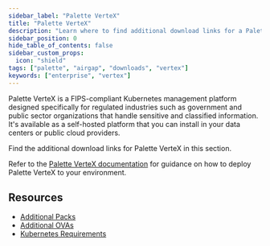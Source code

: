 ```yaml
---
sidebar_label: "Palette VerteX"
title: "Palette VerteX"
description: "Learn where to find additional download links for a Palette VerteX installation."
sidebar_position: 0
hide_table_of_contents: false
sidebar_custom_props:
  icon: "shield"
tags: ["palette", "airgap", "downloads", "vertex"]
keywords: ["enterprise", "vertex"]
---
```


Palette VerteX is a FIPS-compliant Kubernetes management platform designed specifically for regulated industries such as
government and public sector organizations that handle sensitive and classified information. It's available as a
self-hosted platform that you can install in your data centers or public cloud providers.

Find the additional download links for Palette VerteX in this section.

Refer to the [Palette VerteX documentation](../../self-hosted-setup/vertex/vertex.md) for guidance on how to deploy
Palette VerteX to your environment.

## Resources

- [Additional Packs](./additional-packs.md)
- [Additional OVAs](./additional-ovas.md)
- [Kubernetes Requirements](./kubernetes-requirements.md)
